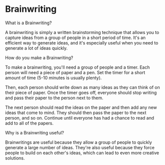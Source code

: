 # Brainwriting
What is a Brainwriting?

A brainwriting is simply a written brainstorming technique that allows you to capture ideas from a group of people in a short period of time. It's an efficient way to generate ideas, and it's especially useful when you need to generate a lot of ideas quickly.

How do you make a Brainwriting?

To make a brainwriting, you'll need a group of people and a timer. Each person will need a piece of paper and a pen. Set the timer for a short amount of time (5-10 minutes is usually plenty).

Then, each person should write down as many ideas as they can think of on their piece of paper. Once the timer goes off, everyone should stop writing and pass their paper to the person next to them.

The next person should read the ideas on the paper and then add any new ideas that come to mind. They should then pass the paper to the next person, and so on. Continue until everyone has had a chance to read and add to all of the papers.

Why is a Brainwriting useful?

Brainwritings are useful because they allow a group of people to quickly generate a large number of ideas. They're also useful because they force people to build on each other's ideas, which can lead to even more creative solutions.